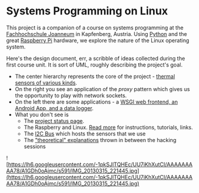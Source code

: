 # Systems Programming on Linux #

This project is a companion of a course on systems programming at the [Fachhochschule Joanneum](http://www.fh-joanneum.at) in Kapfenberg, Austria. Using [Python](http://www.python.org) and the great [Raspberry Pi](http://www.raspberrypi.org/) hardware, we explore the nature of the Linux operating system.

Here's the design document, err, a scribble of ideas collected during the first course unit. It is sort of UML, roughly describing the project's goal.

  * The center hierarchy represents the core of the project - [thermal sensors of various kinds](ThermalSensorHierarchy.md).
  * On the right you see an application of the _proxy_ pattern which gives us the opportunity to play with network sockets.
  * On the left there are some applications - a [WSGI web frontend, an Android App, and a data logger](Applications.md).
  * What you don't see is
    * The [project status page](ProjectStatus.md).
    * The Raspberry and Linux. [Read more](OverviewInstructions.md) for instructions, tutorials, links.
    * The [I2C Bus](I2CBus.md) which hosts the sensors that we use
    * The ["theoretical" explanations](TheoreticalExplnations.md) thrown in between the hacking sessions

![https://lh6.googleusercontent.com/-1pkSJlTQHEc/UU7iKhXutCI/AAAAAAAAA78/A1GDh0oAjmc/s591/IMG_20130315_221445.jpg](https://lh6.googleusercontent.com/-1pkSJlTQHEc/UU7iKhXutCI/AAAAAAAAA78/A1GDh0oAjmc/s591/IMG_20130315_221445.jpg)